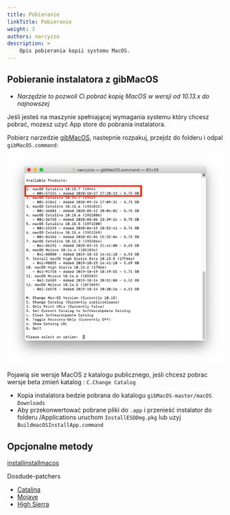 ```yaml
---
title: Pobieranie
linkTitle: Pobieranie
weight: 3
authors: narcyzzo
description: >
    Opis pobierania kopii systemu MacOS.
---
```



## Pobieranie instalatora z gibMacOS

 * *Narzędzie to pozwoli Ci pobrać kopię MacOS w wersji od 10.13.x do najnowszej* 

Jeśli jesteś na maszynie spełniającej wymagania systemu który chcesz pobrać, mozesz uzyć App store do pobrania instalatora.

Pobierz narzedzie [gibMacOS](https://github.com/corpnewt/gibMacOS), nastepnie rozpakuj, przejdz do folderu i odpal `gibMacOS.command`:

![alt](gibmacos.png)

Pojawią sie wersje MacOS z katalogu publicznego, jeśli chcesz pobrac wersje beta zmień katalog : `C.Change Catalog`

* Kopia instalatora bedzie pobrana do katalogu `gibMacOS-master/macOS Downloads`
* Aby przekonwertować pobrane pliki do `.app` i przenieść instalator do folderu /Applications uruchom `InstallESDDmg.pkg` lub uzyj `BuildmacOSInstallApp.command`

## Opcjonalne metody 

[installinstallmacos](https://github.com/munki/macadmin-scripts/blob/main/installinstallmacos.py)

Dosdude-patchers
* [Catalina](http://dosdude1.com/catalina/)
* [Mojave](http://dosdude1.com/mojave/)
* [High Sierra](http://dosdude1.com/highsierra/)
